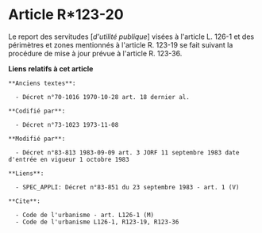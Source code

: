 # Article R*123-20

Le report des servitudes [*d'utilité publique*] visées à l'article L. 126-1 et des périmètres et zones mentionnés à l'article
R. 123-19 se fait suivant la procédure de mise à jour prévue à l'article R. 123-36.

**Liens relatifs à cet article**

	**Anciens textes**:

	  - Décret n°70-1016 1970-10-28 art. 18 dernier al.

	**Codifié par**:

	  - Décret n°73-1023 1973-11-08

	**Modifié par**:

	  - Décret n°83-813 1983-09-09 art. 3 JORF 11 septembre 1983 date d'entrée en vigueur 1 octobre 1983

	**Liens**:

	  - SPEC_APPLI: Décret n°83-851 du 23 septembre 1983 - art. 1 (V)

	**Cite**:

	  - Code de l'urbanisme - art. L126-1 (M)
	  - Code de l'urbanisme L126-1, R123-19, R123-36
